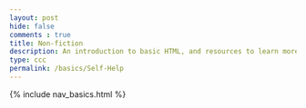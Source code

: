 ```yaml
---
layout: post
hide: false
comments : true
title: Non-fiction
description: An introduction to basic HTML, and resources to learn more.
type: ccc
permalink: /basics/Self-Help
---
```

{% include nav_basics.html %}

<html>
<body>



<p id="demo"></p>

<script>
document.getElementById("demo").innerHTML = "Description for Self-Help";
</script>

</body>
</html>